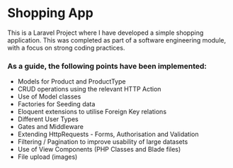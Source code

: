 <h1>Shopping App</h1>

This is a Laravel Project where I have developed a simple shopping application.
This was completed as part of a software engineering module, with a focus on strong coding practices. 

<h3>As a guide, the following points have been implemented:</h3>
<ul>
<li>Models for Product and ProductType</li>
<li>CRUD operations using the relevant HTTP Action</li>
<li>Use of Model classes</li>
<li>Factories for Seeding data</li>
<li>Eloquent extensions to utilise Foreign Key relations</li>
<li>Different User Types</li>
<li>Gates and Middleware</li>
<li>Extending HttpRequests - Forms, Authorisation and Validation</li>
<li>Filtering /  Pagination to improve usability of large datasets</li>
<li>Use of View Components (PHP Classes and Blade files)</li>
<li>File upload (images)</li>
</ul>

